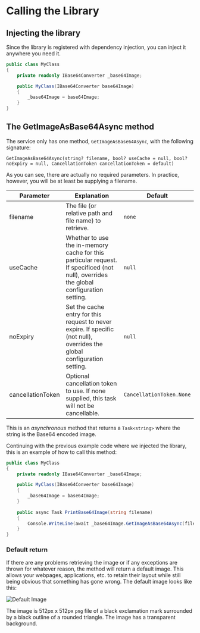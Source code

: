 # Calling the Library

## Injecting the library

Since the library is registered with dependency injection, you can inject it anywhere you need it.

```c#
public class MyClass
{
    private readonly IBase64Converter _base64Image;

    public MyClass(IBase64Converter base64Image)
    {
        _base64Image = base64Image;
    }
}
```

## The GetImageAsBase64Async method

The service only has one method, `GetImageAsBase64Async`, with the following signature:

`GetImageAsBase64Async(string? filename, bool? useCache = null, bool? noExpiry = null,
        CancellationToken cancellationToken = default)`

As you can see, there are actually no required parameters. In practice, however, you will be at least be supplying a filename.

| Parameter         | Explanation                                                                                                                           | Default                   |
|-------------------|---------------------------------------------------------------------------------------------------------------------------------------|---------------------------|
| filename          | The file (or relative path and file name) to retrieve.                                                                                | `none`                    |
| useCache          | Whether to use the in-memory cache for this particular request. If specificed (not null), overrides the global configuration setting. | `null`                    |
| noExpiry          | Set the cache entry for this request to never expire. If specific (not null), overrides the global configuration setting.             | `null`                    |
| cancellationToken | Optional cancellation token to use. If none supplied, this task will not be cancellable.                                              | `CancellationToken.None`  |

This is an *asynchronous* method that returns a `Task<string>` where the string is the Base64 encoded image.

Continuing with the previous example code where we injected the library, this is an example of how to call this method:

```c#
public class MyClass
{
    private readonly IBase64Converter _base64Image;

    public MyClass(IBase64Converter base64Image)
    {
        _base64Image = base64Image;
    }
    
    public async Task PrintBase64Image(string filename)
    {
        Console.WriteLine(await _base64Image.GetImageAsBase64Async(filename);
    }
}
```

### Default return

If there are any problems retrieving the image or if any exceptions are thrown for whatever reason, the method will return a default image. This allows your webpages, applications, etc. to retain their layout while still being obvious that something has gone wrong. The default image looks like this:

![Default Image](defaultBase64ReturnImage.png)

The image is 512px x 512px `png` file of a black exclamation mark surrounded by a black outline of a rounded triangle. The image has a transparent background.
